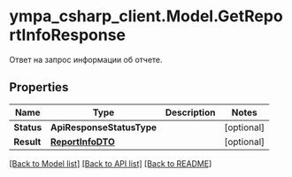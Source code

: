 # ympa_csharp_client.Model.GetReportInfoResponse
Ответ на запрос информации об отчете.

## Properties

Name | Type | Description | Notes
------------ | ------------- | ------------- | -------------
**Status** | **ApiResponseStatusType** |  | [optional] 
**Result** | [**ReportInfoDTO**](ReportInfoDTO.md) |  | [optional] 

[[Back to Model list]](../README.md#documentation-for-models) [[Back to API list]](../README.md#documentation-for-api-endpoints) [[Back to README]](../README.md)

